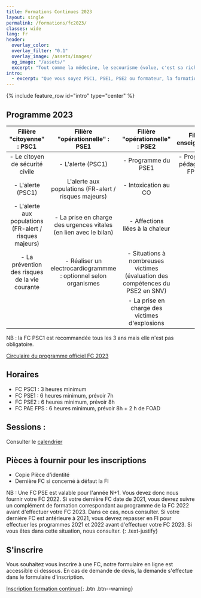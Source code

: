 ```yaml
---
title: Formations Continues 2023
layout: single
permalink: /formations/fc2023/
classes: wide
lang: fr
header:   
  overlay_color: 
  overlay_filter: "0.1"
  overlay_image: /assets/images/
  og_image: "/assets/"
  excerpt: "Tout comme la médecine, le secourisme évolue, c'est sa richesse et sa force. Quelles nouveautés pour 2023 ?"
intro:
  - excerpt: "Que vous soyez PSC1, PSE1, PSE2 ou formateur, la formation continue obligatoire (filière opérationnelle) de secourisme vous concerne. Veuillez trouver ci dessous les éléments inhérents au programme de 2023. Nos formations continues sont organisées en partenariat avec le Centre Départemental de Formation de la FPMNS : [ALMNS](https://www.aleaumns.com/)"
---
```

{% include feature_row id="intro" type="center" %}

## Programme 2023

| Filière "citoyenne" : PSC1 | Filière "opérationnelle" : PSE1 | Filière "opérationnelle" : PSE2 | Filière enseignement |
|:------:|:------:|:------:|:------:|
| - Le citoyen de sécurité civile | - L'alerte (PSC1) | - Programme du PSE1 | - Programme pédagogique FPMNS |
|- L'alerte (PSC1)|L'alerte aux populations (FR-alert / risques majeurs)|- Intoxication au CO |
|- L'alerte aux populations (FR-alert / risques majeurs) |- La prise en charge des urgences vitales (en lien avec le bilan)|- Affections liées à la chaleur |
|- La prévention des risques de la vie courante|- Réaliser un electrocardiogrammme : optionnel selon organismes|- Situations à nombreuses victimes (évaluation des compétences du PSE2 en SNV)|
|||- La prise en charge des victimes d'explosions|


NB : la FC PSC1 est recommandée tous les 3 ans mais elle n'est pas obligatoire.

[Circulaire du programme officiel FC 2023](assets/doc/circulaire_FC_2023.pdf)

## Horaires
- FC PSC1 : 3 heures minimum
- FC PSE1 : 6 heures minimum, prévoir 7h
- FC PSE2 : 6 heures minimum, prévoir 8h
- FC PAE FPS : 6 heures minimum, prévoir 8h + 2 h de FOAD

## Sessions :
Consulter le [calendrier](/calendrier/)

## Pièces à fournir pour les inscriptions
- Copie Pièce d'identité
- Dernière FC si concerné à défaut la FI

NB : Une FC PSE est valable pour l'année N+1. Vous devez donc nous fournir votre FC 2022. Si votre dernière FC date de 2021, vous devrez suivre un complément de formation correspondant au programme de la FC 2022 avant d'effectuer votre FC 2023. Dans ce cas, nous consulter. Si votre dernière FC est antérieure à 2021, vous devrez repasser en FI pour effectuer les programmes 2021 et 2022 avant d'effectuer votre FC 2023. Si vous êtes dans cette situation, nous consulter.
{: .text-justify}

## S'inscrire
Vous souhaitez vous inscrire à une FC, notre formulaire en ligne est accessible ci dessous.
En cas de demande de devis, la demande s'effectue dans le formulaire d'inscription.

[Inscription formation continue](https://framaforms.org/inscription-formation-continue-2023-lyon-sauvetage-metropole-1687033576){: .btn .btn--warning}


